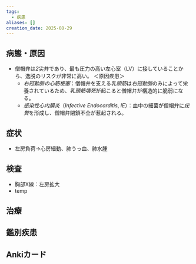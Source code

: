 ```yaml
---
tags:
  - 疾患
aliases: []
creation_date: 2025-08-29
---
```


## 病態・原因
- 僧帽弁は*2*尖弁であり、最も圧力の高い左心室（LV）に接していることから、逸脱のリスクが非常に高い。
 ＜原因疾患＞
	- *右冠動脈の心筋梗塞*：僧帽弁を支える*乳頭筋*は*右冠動脈*のみによって栄養されているため、*乳頭筋壊死*が起こると僧帽弁が構造的に脆弱になる。
	- *感染性心内膜炎*（*Infective Endocarditis*, *IE*）：血中の細菌が僧帽弁に*疣贅*を形成し、僧帽弁閉鎖不全が惹起される。

## 症状
- 左房負荷→心房細動、肺うっ血、肺水腫

## 検査
- 胸部X線：左房拡大
- temp

## 治療

## 鑑別疾患

## Ankiカード